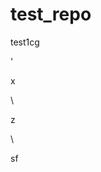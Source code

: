 # test_repo
test1cg
















'



































x












\




z





\
































sf




















































































